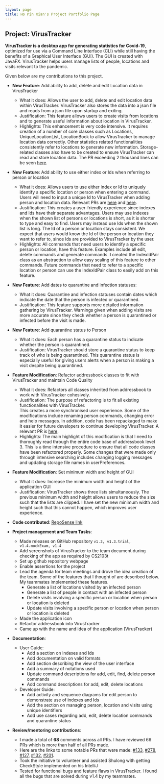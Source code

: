 ```yaml
---
layout: page
title: Ho Pin Xian's Project Portfolio Page
---
```


## Project: VirusTracker

**VirusTracker is a desktop app for generating statistics for Covid-19**, optimized for use via a Command Line Interface (CLI)
while still having the benefits of a Graphical User Interface (GUI). The GUI is created with JavaFX.
VirusTracker helps users manage lists of people, locations and visits relevant to the pandemic.

Given below are my contributions to this project.

* **New Feature**: Add ability to add, delete and edit Location data in VirusTracker
  * What it does: Allows the user to add, delete and edit location data within VirusTracker.
  VirusTracker also stores the data into a json file and reads from a json file upon startup and exiting.
  * Justification: This feature allows users to create visits from locations and to generate useful information about location in VirusTracker.
  * Highlights: This enhancement is very code intensive. It requires creation of a number of core classes such as
  Locations, UniqueLocationList, LocationBook to allow VirusTracker to manage location data correctly.
  Other statistics related functionalities consistently refer to locations to generate new information.
  Storage-related classes also have to be created to ensure VirusTracker can read and store location data.
  The PR exceeding 2 thousand  lines can be seen [here](https://github.com/AY2021S1-CS2103T-T13-1/tp/pull/69).

* **New Feature**: Add ability to use either index or Ids when referring to person or location
  * What it does: Allows users to use either index or Id to uniquely identify a specific location or person when entering a command.
  Users will need to input a unique Id to VirusTracker when adding person and location data. Relevant PRs are
  [here](https://github.com/AY2021S1-CS2103T-T13-1/tp/pull/168) and [here](https://github.com/AY2021S1-CS2103T-T13-1/tp/pull/206).
  * Justification: This creates a user-friendly experience since indexes and Ids have their separate advantages.
  Users may use indexes when the shown list of persons or locations is short, as it is shorter to type and easy to find.
  Users may instead use Ids when the shown list is long. The Id of a person or location stays consistent. We expect
  that users would know the Id of the person or location they want to refer to, since Ids are provided to VirusTracker by the user.
  * Highlights: All commands that need users to identify a specific person or location, have this feature.
  Examples include all edit, delete commands and generate commands. I created the IndexIdPair class as an abstraction
  to allow easy scaling of this feature to other commands. Future commands that need to refer to a specific location or
  person can use the IndexIdPair class to easily add on this feature. 

* **New Feature**: Add dates to quarantine and infection statuses:
  * What it does: Quarantine and infection statuses contain dates which indicate the date that the person is infected or quarantined.
  * Justification: This feature supports more detailed information gathering by VirusTracker. Warnings given when adding visits
  are more accurate since they check whether a person is quarantined or infected before the visit is made.

* **New Feature**: Add quarantine status to Person
  * What it does: Each person has a quarantine status to indicate whether the person is quarantined.
  * Justification: VirusTracker should store a quarantine status to keep track of who is being quarantined.
  This quarantine status is especially useful for giving users alerts when a person is making a visit despite being quarantined.
  
* **Feature Modification**: Refactor addressbook classes to fit with VirusTracker and maintain Code Quality
  * What it does: Refactors all classes inherited from addressbook to work with VirusTracker cohesively.
  * Justification: The purpose of refactoring is to fit all existing functionalities with VirusTracker.  
  This creates a more synchronised user experience. Some of the modifications include renaming person commands,
  changing error and help messages. In addition, code has been repackaged to make it easier for future developers to
  continue developing VirusTracker. A relevant PR is [here](https://github.com/AY2021S1-CS2103T-T13-1/tp/pull/139).
  * Highlights: The main highlight of this modification is that I need to thoroughly read through the entire code base
  of addressbook level 3. This is a time intensive procedure to ensure that all code classes have been refactored properly.
  Some changes that were made only through intensive searching includes changing logging messages and updating 
  storage file names in userPreferences.
  
* **Feature Modification**: Set minimum width and height of GUI
  * What it does: Increase the minimum width and height of the application GUI
  * Justification: VirusTracker shows three lists simultaneously. The previous minimum width and height allows users to reduce
  the size such that the lists are clipped. I have set the new minimum width and height such that this cannot happen, which
  improves user experience.
  
* **Code contributed**: [RepoSense link](https://nus-cs2103-ay2021s1.github.io/tp-dashboard/#breakdown=true&search=hopinxian&sort=groupTitle&sortWithin=title&since=2020-08-14&timeframe=commit&mergegroup=&groupSelect=groupByRepos&checkedFileTypes=docs~functional-code~test-code~other&tabOpen=true&tabType=authorship&tabAuthor=hopinxian&tabRepo=AY2021S1-CS2103T-T13-1%2Ftp%5Bmaster%5D&authorshipIsMergeGroup=false&authorshipFileTypes=docs~functional-code~test-code~other)

* **Project management and Team Tasks**:
  * Made releases on GitHub repository `v1.3, v1.3.trial, v1.4.mockExam, v1.4`
  * Add screenshots of VirusTracker to the team document during checking of the app as required by CS2103t
  * Set up github repository webpage
  * Enable assertions for the project
  * Lead the agenda for team meetings and drove the idea creation of the team. Some of the features that I thought of are described below.
    My teammates implemented these features.
    * Generate a list of locations visited by an infected person
    * Generate a list of people in contact with an infected person
    * Delete visits involving a specific person or location when person or location is deleted
    * Update visits involving a specific person or location when person or location is deleted
  * Made the application icon
  * Refactor addressbook into VirusTracker
  * Came up with the name and idea of the application (VirusTracker)

* **Documentation**:
  * User Guide: 
    * Add a section on Indexes and Ids
    * Add documentation on valid formats
    * Add section describing the view of the user interface
    * Add a summary of notations used
    * Update command descriptions for add, edit, find, delete person commands
    * Add command descriptions for add, edit, delete locations
  * Developer Guide:
    * Add activity and sequence diagrams for edit person to demonstrate use of indexes and Ids
    * Add the section on managing person, location and visits using unique identifiers
    * Add use cases regarding add, edit, delete location commands and quarantine status 
* **Review/mentoring contributions**:  
   * I made a total of **68** comments across all PRs. I have reviewed 66 PRs which is more than half of all PRs made. 
   * Here are the links to some notable PRs that were made: [\#133](https://github.com/AY2021S1-CS2103T-T13-1/tp/pull/133), [\#278](https://github.com/AY2021S1-CS2103T-T13-1/tp/pull/278),
     [\#127](https://github.com/AY2021S1-CS2103T-T13-1/tp/pull/127), [\#132](https://github.com/AY2021S1-CS2103T-T13-1/tp/pull/132), 
     [\#201](https://github.com/AY2021S1-CS2103T-T13-1/tp/pull/201). 
   * Took the initiative to volunteer and assisted Shulong with getting CheckStyle implemented on his IntelliJ
   * Tested for functional bugs and feature flaws in VirusTracker. I found all the bugs that are solved during v1.4 by my teammates.
